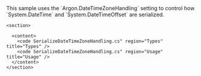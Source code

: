 <?xml version="1.0" encoding="utf-8"?>
<topic id="SerializeDateTimeZoneHandling" revisionNumber="1">
  <developerConceptualDocument xmlns="http://ddue.schemas.microsoft.com/authoring/2003/5" xmlns:xlink="http://www.w3.org/1999/xlink">This sample uses the `Argon.DateTimeZoneHandling`
      setting to control how `System.DateTime` and `System.DateTimeOffset` are serialized.

    <section>

      <content>
        <code SerializeDateTimeZoneHandling.cs" region="Types" title="Types" />
        <code SerializeDateTimeZoneHandling.cs" region="Usage" title="Usage" />
      </content>
    </section>
